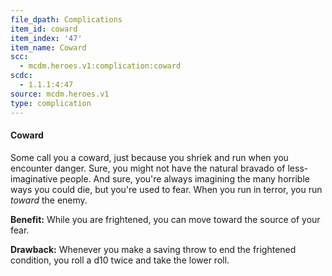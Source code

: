 ```yaml
---
file_dpath: Complications
item_id: coward
item_index: '47'
item_name: Coward
scc:
  - mcdm.heroes.v1:complication:coward
scdc:
  - 1.1.1:4:47
source: mcdm.heroes.v1
type: complication
---
```


#### Coward

Some call you a coward, just because you shriek and run when you encounter danger. Sure, you might not have the natural bravado of less-imaginative people. And sure, you're always imagining the many horrible ways you could die, but you're used to fear. When you run in terror, you run *toward* the enemy.

**Benefit:** While you are frightened, you can move toward the source of your fear.

**Drawback:** Whenever you make a saving throw to end the frightened condition, you roll a d10 twice and take the lower roll.
